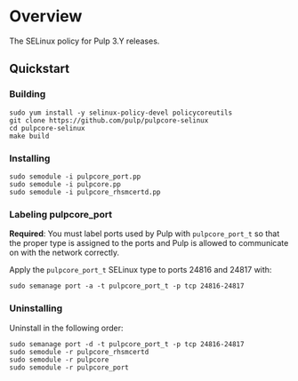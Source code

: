 # Overview

The SELinux policy for Pulp 3.Y releases.

## Quickstart

### Building

```
sudo yum install -y selinux-policy-devel policycoreutils
git clone https://github.com/pulp/pulpcore-selinux
cd pulpcore-selinux
make build
```

### Installing

```
sudo semodule -i pulpcore_port.pp
sudo semodule -i pulpcore.pp
sudo semodule -i pulpcore_rhsmcertd.pp
```

### Labeling pulpcore_port

**Required**: You must label ports used by Pulp with `pulpcore_port_t` so that the proper type is assigned to the ports and Pulp is allowed to communicate on with the network correctly.

Apply the `pulpcore_port_t` SELinux type to ports 24816 and 24817 with:

`sudo semanage port -a -t pulpcore_port_t -p tcp 24816-24817`


### Uninstalling

Uninstall in the following order:

```
sudo semanage port -d -t pulpcore_port_t -p tcp 24816-24817
sudo semodule -r pulpcore_rhsmcertd
sudo semodule -r pulpcore
sudo semodule -r pulpcore_port
```
